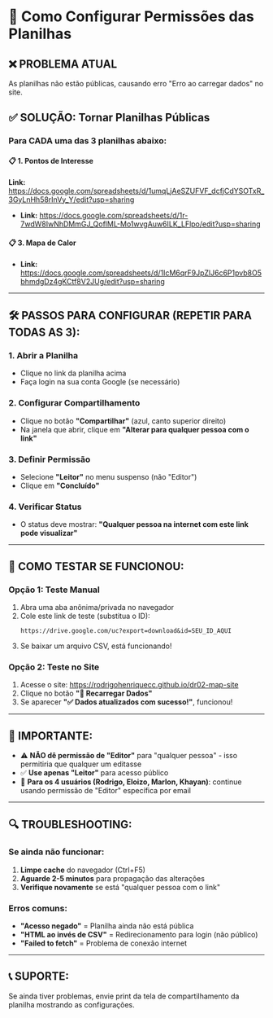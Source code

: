 # 🔧 Como Configurar Permissões das Planilhas

## ❌ **PROBLEMA ATUAL**
As planilhas não estão públicas, causando erro "Erro ao carregar dados" no site.

## ✅ **SOLUÇÃO: Tornar Planilhas Públicas**

### **Para CADA uma das 3 planilhas abaixo:**

#### **📋 1. Pontos de Interesse**
 **Link:** https://docs.google.com/spreadsheets/d/1umqLjAeSZUFVF_dcfjCdYSOTxR_3GyLnHh58rInVy_Y/edit?usp=sharing

- **Link:** https://docs.google.com/spreadsheets/d/1r-7wdW8IwNhDMmGJ_QoflML-Mo1wvgAuw6ILK_LFlpo/edit?usp=sharing
#### **📋 3. Mapa de Calor**
- **Link:** https://docs.google.com/spreadsheets/d/1IcM6qrF9JpZlJ6c6P1pvb8O5bhmdgDz4gKCtf8V2JUg/edit?usp=sharing

---

## 🛠️ **PASSOS PARA CONFIGURAR (REPETIR PARA TODAS AS 3):**

### **1. Abrir a Planilha**
- Clique no link da planilha acima
- Faça login na sua conta Google (se necessário)

### **2. Configurar Compartilhamento**
- Clique no botão **"Compartilhar"** (azul, canto superior direito)
- Na janela que abrir, clique em **"Alterar para qualquer pessoa com o link"**

### **3. Definir Permissão**
- Selecione **"Leitor"** no menu suspenso (não "Editor")
- Clique em **"Concluído"**

### **4. Verificar Status**
- O status deve mostrar: **"Qualquer pessoa na internet com este link pode visualizar"**

---

## 🧪 **COMO TESTAR SE FUNCIONOU:**

### **Opção 1: Teste Manual**
1. Abra uma aba anônima/privada no navegador
2. Cole este link de teste (substitua o ID):
   ```
   https://drive.google.com/uc?export=download&id=SEU_ID_AQUI
   ```
3. Se baixar um arquivo CSV, está funcionando!

### **Opção 2: Teste no Site**
1. Acesse o site: https://rodrigohenriquecc.github.io/dr02-map-site
2. Clique no botão **"🔄 Recarregar Dados"**
3. Se aparecer **"✅ Dados atualizados com sucesso!"**, funcionou!

---

## 🚨 **IMPORTANTE:**

- ⚠️ **NÃO dê permissão de "Editor"** para "qualquer pessoa" - isso permitiria que qualquer um editasse
- ✅ **Use apenas "Leitor"** para acesso público
- 👥 **Para os 4 usuários (Rodrigo, Eloizo, Marlon, Khayan)**: continue usando permissão de "Editor" específica por email

---

## 🔍 **TROUBLESHOOTING:**

### **Se ainda não funcionar:**
1. **Limpe cache** do navegador (Ctrl+F5)
2. **Aguarde 2-5 minutos** para propagação das alterações
3. **Verifique novamente** se está "qualquer pessoa com o link"

### **Erros comuns:**
- **"Acesso negado"** = Planilha ainda não está pública
- **"HTML ao invés de CSV"** = Redirecionamento para login (não público)
- **"Failed to fetch"** = Problema de conexão internet

---

## 📞 **SUPORTE:**
Se ainda tiver problemas, envie print da tela de compartilhamento da planilha mostrando as configurações.
